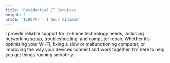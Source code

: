 ```yaml
---
title: 'Residential IT Services'
weight: 2
price: '$100/hr - 1 hour minimum'
---
```

I provide reliable support for in-home technology needs, including networking setup, troubleshooting, and computer repair. Whether it’s optimizing your Wi-Fi, fixing a slow or malfunctioning computer, or improving the way your devices connect and work together, I’m here to help you get things running smoothly.
